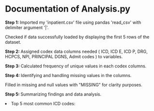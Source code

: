 <h1>Documentation of Analysis.py</h1>
<p><strong>Step 1: </strong>Imported my 'inpatient.csv' file using pandas 'read_csv' with delimiter argument '|'.</p>
<p>Checked if data successfully loaded by displaying the first 5 rows of the dataset.</p>
<p><strong>Step 2: </strong>Assigned codex data columns needed &lpar; ICD, ICD E, ICD P, DRG, HCPCS, NPI, PRINCIPAL DGNS, Admit codes &rpar; to variables.</p>
<p><strong>Step 3: </strong>Calculated frequency of unique values in each codex columns.</p>
<p><strong>Step 4: </strong>Identifying and handling missing values in the columns.<p>
<p>Filled in missing and null values with "MISSING" for clarity purposes.</p>
<p><strong>Step 5: </strong>Summarizing findings and data analysis.</p>
    <li style=text-indent: 10px;>Top 5 most common ICD codes: </li>